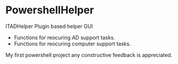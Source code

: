 # PowershellHelper

ITADHelper
Plugin based helper GUI
* Functions for reocuring AD support tasks.
* Functions for reocuring computer support tasks.


My first powershell project any constructive feedback is appreciated.